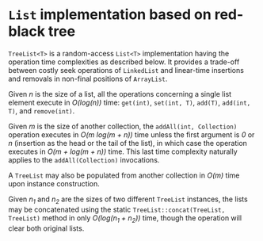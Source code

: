 # `List` implementation based on red-black tree
`TreeList<T>` is a random-access `List<T>` implementation having the operation time complexities 
as described below. It provides a trade-off between costly seek operations of `LinkedList`
and linear-time insertions and removals in non-final positions of `ArrayList`.

Given _n_ is the size of a list, all the operations concerning a single list element execute 
in _O(log(n))_ time: `get(int)`, `set(int, T)`, `add(T)`, `add(int, T)`, and `remove(int)`.

Given _m_ is the size of another collection, the `addAll(int, Collection)` operation executes 
in _O(m log(m + n))_ time unless the first argument is _0_ or _n_ (insertion as the head 
or the tail of the list), in which case the operation executes in _O(m + log(m + n))_ time.
This last time complexity naturally applies to the `addAll(Collection)` invocations.

A `TreeList` may also be populated from another collection in _O(m)_ time upon instance construction.

Given _n<sub>1</sub>_ and _n<sub>2</sub>_ are the sizes of two different `TreeList` 
instances, the lists may be concatenated using the static 
`TreeList::concat(TreeList, TreeList)` method in only 
_O(log(n<sub>1</sub> + n<sub>2</sub>))_ time, though the operation will clear 
both original lists. 
